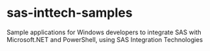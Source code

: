# sas-inttech-samples
Sample applications for Windows developers to integrate SAS with Microsoft.NET and PowerShell, using SAS Integration Technologies
